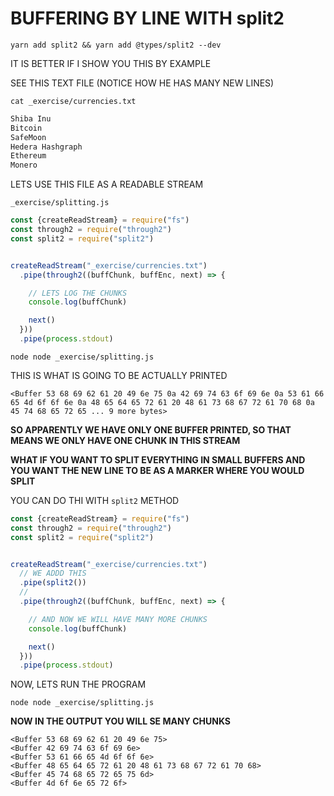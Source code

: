 # BUFFERING BY LINE WITH split2

```
yarn add split2 && yarn add @types/split2 --dev      
```

IT IS BETTER IF I SHOW YOU THIS BY EXAMPLE

SEE THIS TEXT FILE (NOTICE HOW HE HAS MANY NEW LINES)

```
cat _exercise/currencies.txt
```

```txt
Shiba Inu
Bitcoin
SafeMoon
Hedera Hashgraph
Ethereum
Monero
```

LETS USE THIS FILE AS A READABLE STREAM

`_exercise/splitting.js`

```js
const {createReadStream} = require("fs")
const through2 = require("through2")
const split2 = require("split2")


createReadStream("_exercise/currencies.txt")
  .pipe(through2((buffChunk, buffEnc, next) => {

    // LETS LOG THE CHUNKS
    console.log(buffChunk)

    next()
  }))
  .pipe(process.stdout)

```


```
node node _exercise/splitting.js
```

THIS IS WHAT IS GOING TO BE ACTUALLY PRINTED

```
<Buffer 53 68 69 62 61 20 49 6e 75 0a 42 69 74 63 6f 69 6e 0a 53 61 66 65 4d 6f 6f 6e 0a 48 65 64 65 72 61 20 48 61 73 68 67 72 61 70 68 0a 45 74 68 65 72 65 ... 9 more bytes>
```

**SO APPARENTLY WE HAVE ONLY ONE BUFFER PRINTED, SO THAT MEANS WE ONLY HAVE ONE CHUNK IN THIS STREAM**

**WHAT IF YOU WANT TO SPLIT EVERYTHING IN SMALL BUFFERS AND YOU WANT THE NEW LINE TO BE AS A MARKER WHERE YOU WOULD SPLIT**

YOU CAN DO THI WITH `split2` METHOD

```js
const {createReadStream} = require("fs")
const through2 = require("through2")
const split2 = require("split2")


createReadStream("_exercise/currencies.txt")
  // WE ADDD THIS
  .pipe(split2())
  // 
  .pipe(through2((buffChunk, buffEnc, next) => {

    // AND NOW WE WILL HAVE MANY MORE CHUNKS
    console.log(buffChunk)

    next()
  }))
  .pipe(process.stdout)

```

NOW, LETS RUN THE PROGRAM

```
node node _exercise/splitting.js
```

**NOW IN THE OUTPUT YOU WILL SE MANY CHUNKS**

```
<Buffer 53 68 69 62 61 20 49 6e 75>
<Buffer 42 69 74 63 6f 69 6e>
<Buffer 53 61 66 65 4d 6f 6f 6e>
<Buffer 48 65 64 65 72 61 20 48 61 73 68 67 72 61 70 68>
<Buffer 45 74 68 65 72 65 75 6d>
<Buffer 4d 6f 6e 65 72 6f>
```

